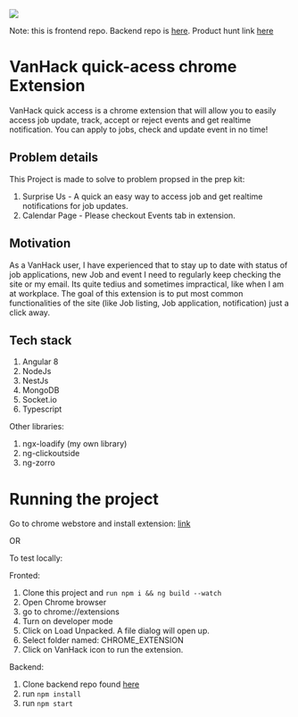 <img src="https://ph-files.imgix.net/3586e786-1446-4987-9eda-7565dd61d213?auto=format&auto=compress&codec=mozjpeg&cs=strip&w=381.6907675194661&h=380&fit=max&dpr=2">

Note: this is frontend repo. Backend repo is [here](https://github.com/goodmite/vh2019-be). Product hunt link [here](https://www.producthunt.com/posts/vanhackathon-vanhack-chorme-extension)

# VanHack quick-acess chrome Extension

VanHack quick access is a chrome extension that will allow you to easily access job update, track, accept or reject events and get realtime notification. You can apply to jobs, check and update event in no time!

## Problem details
This Project is made to solve to problem propsed in the prep kit: 
1. Surprise Us - A quick an easy way to access job and get realtime notifications for job updates.
2. Calendar Page - Please checkout Events tab in extension. 

## Motivation
As a VanHack user, I have experienced that to stay up to date with status of job applications, new Job and event I need to regularly keep checking the site or my email. Its quite tedius and sometimes impractical, like when I am at workplace.
The goal of this extension is to put most common functionalities of the site (like Job listing, Job application, notification) just a click away.

## Tech stack
1. Angular 8
2. NodeJs
3. NestJs
4. MongoDB
5. Socket.io
6. Typescript

Other libraries:
1. ngx-loadify (my own library)
2. ng-clickoutside
3. ng-zorro


# Running the project
Go to chrome webstore and install extension: [link](https://chrome.google.com/webstore/detail/vanhack-quick-access/ccedfcdijipjpkclkdehieejnddhdmdd)

OR

To test locally:

Fronted:
1. Clone this project and ```run npm i && ng build --watch```
1. Open Chrome browser
2. go to chrome://extensions
3. Turn on developer mode
4. Click on Load Unpacked. A file dialog will open up.
5. Select folder named: CHROME_EXTENSION
6. Click on VanHack icon to run the extension.

Backend:

1. Clone backend repo found [here](https://github.com/goodmite/vh2019-be)
2. run ```npm install```
3. run ```npm start```

